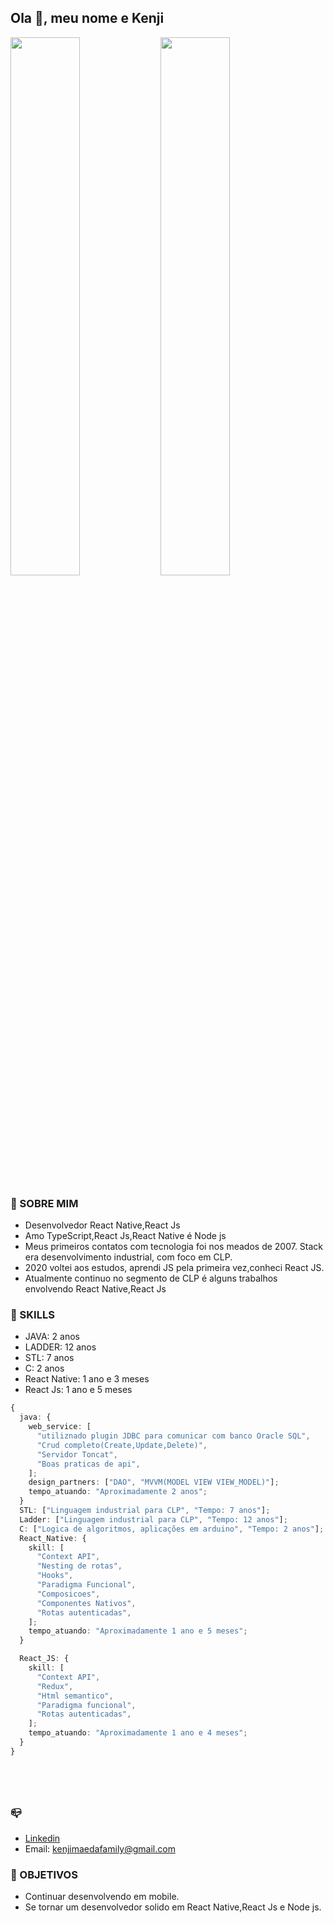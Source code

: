 ## Ola  👋, meu nome e Kenji


<a href="https://github.com/anuraghazra/github-readme-stats">
  <img align="left" width="47%"   src="https://github-readme-stats.vercel.app/api?username=kenjimaeda54&show_icons=true&theme=radical&include_all_commits=true&hide_title=true" />
</a>
<a href="https://github.com/anuraghazra/convoychat">
  <img align="rigth" width="47%" src="https://github-readme-stats.vercel.app/api/wakatime?username=kenjimaeda&langs_count=5&hide_title=true" />
</a>


### :man: SOBRE MIM
- Desenvolvedor React Native,React Js
- Amo TypeScript,React Js,React Native é  Node js
- Meus primeiros contatos com tecnologia  foi nos meados de 2007. Stack era desenvolvimento industrial, com foco em CLP.
- 2020 voltei aos estudos, aprendi JS pela primeira vez,conheci React JS. 
- Atualmente continuo no segmento de CLP é  alguns trabalhos envolvendo React Native,React Js


### :rocket: SKILLS
- JAVA: 2 anos
- LADDER: 12 anos
- STL: 7 anos
- C: 2 anos
- React Native: 1 ano e 3 meses
- React Js: 1 ano e 5 meses
```typescript
{
  java: {
    web_service: [
      "utiliznado plugin JDBC para comunicar com banco Oracle SQL",
      "Crud completo(Create,Update,Delete)",
      "Servidor Toncat",
      "Boas praticas de api",
    ];
    design_partners: ["DAO", "MVVM(MODEL VIEW VIEW_MODEL)"];
    tempo_atuando: "Aproximadamente 2 anos";
  }
  STL: ["Linguagem industrial para CLP", "Tempo: 7 anos"];
  Ladder: ["Linguagem industrial para CLP", "Tempo: 12 anos"];
  C: ["Logica de algoritmos, aplicações em arduino", "Tempo: 2 anos"];
  React_Native: {
    skill: [
      "Context API",
      "Nesting de rotas",
      "Hooks",
      "Paradigma Funcional",
      "Composicoes",
      "Componentes Nativos",
      "Rotas autenticadas",
    ];
    tempo_atuando: "Aproximadamente 1 ano e 5 meses";
  }

  React_JS: {
    skill: [
      "Context API",
      "Redux",
      "Html semantico",
      "Paradigma funcional",
      "Rotas autenticadas",
    ];
    tempo_atuando: "Aproximadamente 1 ano e 4 meses";
  }
}






```

### :mailbox_closed:

- [Linkedin](https://www.linkedin.com/in/kenjimaeda1233/)
- Email: kenjimaedafamily@gmail.com

### :triangular_flag_on_post: OBJETIVOS
- Continuar desenvolvendo em mobile. 
- Se tornar um desenvolvedor solido em React Native,React Js e Node js.

